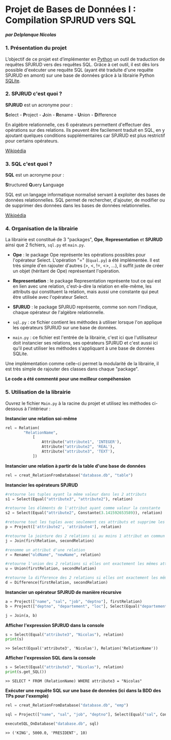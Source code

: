 # Projet de Bases de Données I : Compilation SPJRUD vers SQL

##### par Delplanque Nicolas

### 1. Présentation du projet
L’objectif de ce projet est d’implémenter en [Python](https://www.python.org/) un outil de traduction de requêtes SPJRUD vers des requêtes SQL. 
Grâce à cet outil, il est dès lors possible d'exécuter une requête SQL (ayant été traduite d'une requête SPJRUD en amont) sur une base de données grâce à la librairie Python [SQLite](https://docs.python.org/3/library/sqlite3.html).

### 2. SPJRUD c'est quoi ?
**SPJRUD** est un acronyme pour :

**S**elect - **P**roject - **J**oin - **R**ename - **U**nion - **D**ifference

En algèbre relationnelle, ces 6 opérateurs permettent d'effectuer des opérations sur des relations. Ils peuvent être facilement traduit en SQL, en y ajoutant quelques conditions supplémentaires car SPJRUD est plus restrictif pour certains opérateurs.

[Wikipédia](https://fr.wikipedia.org/wiki/Alg%C3%A8bre_relationnelle#:~:text=L'alg%C3%A8bre%20relationnelle%20est%20un,des%20bases%20de%20donn%C3%A9es%20relationnelles.)

### 3. SQL c'est quoi ?
**SQL** est un acronyme pour :

**S**tructured **Q**uery **L**anguage

SQL est un langage informatique normalisé servant à exploiter des bases de données relationnelles. SQL permet de rechercher, d'ajouter, de modifier ou de supprimer des données dans les bases de données relationnelles. 

[Wikipédia](https://fr.wikipedia.org/wiki/Structured_Query_Language#:~:text=SQL%20(sigle%20de%20Structured%20Query,des%20bases%20de%20donn%C3%A9es%20relationnelles.)) 

### 4. Organisation de la librairie
La librairie est constitué de 3 "packages", **Ope**, **Representation** et **SPJRUD** ainsi que 2 fichiers, `sql.py` et `main.py`.

+ **Ope** : le package Ope représente les opérations possibles pour l'opérateur Select. L'opération "=" (`Equal.py`) a été implémentée. Il est très simple d'en rajouter d'autres (>, <, !=, <>, ...), il suffit juste de créer un objet (héritant de Ope) représentant l'opération.

+ **Representation** : le package Representation représente tout ce qui est en lien avec une relation, c'est-à-dire la relation en elle-même, les attributs qui constituent la relation, mais aussi une constante qui peut être utilisée avec l'opérateur Select.

+ **SPJRUD** : le package SPJRUD représente, comme son nom l'indique, chaque opérateur de l'algèbre relationnelle.

+ `sql.py` : ce fichier contient les méthodes à utiliser lorsque l'on applique les opérateurs SPJRUD sur une base de données.

+ `main.py` : ce fichier est l'entrée de la librairie, c'est ici que l'utilisateur doit instancier ses relations, ses opérateurs SPJRUD et c'est aussi ici qu'il peut utiliser les méthodes s'appliquant à une base de données SQLite.

Une implémentation comme celle-ci permet la modularité de la librairie, il est très simple de rajouter des classes dans chaque "package".

**Le code a été commenté pour une meilleur compéhension**

### 5. Utilisation de la librairie

Ouvrez le fichier `Main.py` à la racine du projet et utilisez les méthodes ci-dessous à l'intérieur :

**Instancier une relation soi-même**

```python
rel = Relation(
        "RelationName", 
            [
                Attribute("attribute1", 'INTEGER'), 
                Attribute("attribute2", 'REAL'), 
                Attribute("attribute3", 'TEXT'),
            ])
```

**Instancier une relation à partir de la table d'une base de données**

```python
rel = creat_RelationFromDatabase("database.db", "table")
```

**Instancier les opérateurs SPJRUD**

```python
#retourne les tuples ayant la même valeur dans les 2 attributs
s1 = Select(Equal("attribute3", "attribute2"), relation)

#retourne les éléments de l'attribut ayant comme valeur la constante
s2 = Select(Equal("attribute2", Constante(3.141592653589)), relation)
```

```python
#retourne tout les tuples avec seulement ces attributs et supprime les doublons
p = Project(['attribute2', 'attribute4'], relation)
```

```python
#retourne la jointure des 2 relations si au moins 1 attribut en commun
j = Join(firstRelation, secondRelation)
```

```python
#renomme un attribut d'une relation
r = Rename("oldName", "newName", relation)
```

```python
#retourne l'union des 2 relations si elles ont exactement les mêmes attributs
u = Union(firstRelation, secondRelation)
```

```python
#retourne la difference des 2 relations si elles ont exactement les mêmes attributs
d = Difference(firstRelation, secondRelation)
```

**Instancier un opérateur SPJRUD de manière récursive**

```python
a = Project(["name", "sal", "job", "deptno"], firstRelation)
b = Project(["deptno", "departement", "loc"], Select(Equal("departement", Constante("RESEARCH")), Rename("dname", "departement", secondRelation)))

j = Join(a, b)
```

**Afficher l'expression SPJRUD dans la console**

```python
s = Select(Equal("attribute3", "Nicolas"), relation)
print(s)
```
```
>> Select(Equal('attribute3', 'Nicolas'), Relation('RelationName'))
```

**Afficher l'expression SQL dans la console**

```python
s = Select(Equal("attribute3", "Nicolas"), relation)
print(s.get_SQL())
```
```
>> SELECT * FROM (RelationName) WHERE attribute3 = "Nicolas"
```

**Exécuter une requête SQL sur une base de données (ici dans la BDD des TPs pour l'exemple)**

```python
rel = creat_RelationFromDatabase("database.db", "emp")

sql = Project(["name", "sal", "job", "deptno"], Select(Equal("sal", Constante(5000.0)), Rename("ename", "name", rel))).get_SQL()

executeSQL_OnDatabase("database.db", sql)
```
```
>> ('KING', 5000.0, 'PRESIDENT', 10)
```